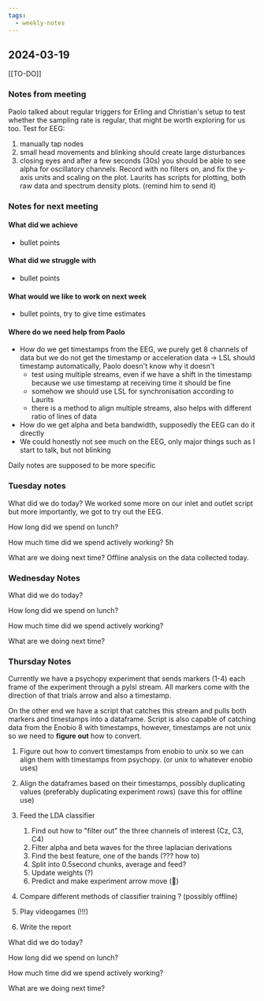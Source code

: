 ```yaml
---
tags:
  - weekly-notes
---
```

## 2024-03-19
[[TO-DO]]
### Notes from meeting
Paolo talked about regular triggers for Erling and Christian's setup to test whether the sampling rate is regular, that might be worth exploring for us too.
Test for EEG:
1. manually tap nodes
2. small head movements and blinking should create large disturbances
3. closing eyes and after a few seconds (30s) you should be able to see alpha for oscillatory channels.
Record with no filters on, and fix the y-axis units and scaling on the plot.
Laurits has scripts for plotting, both raw data and spectrum density plots. (remind him to send it)

### Notes for next meeting
#### What did we achieve
* bullet points
#### What did we struggle with
* bullet points

#### What would we like to work on next week
* bullet points, try to give time estimates

#### Where do we need help from Paolo
* How do we get timestamps from the EEG, we purely get 8 channels of data but we do not get the timestamp or acceleration data -> LSL should timestamp automatically, Paolo doesn't know why it doesn't
	* test using multiple streams, even if we have a shift in the timestamp because we use timestamp at receiving time it should be fine
	* somehow we should use LSL for synchronisation according to Laurits
	* there is a method to align multiple streams, also helps with different ratio of lines of data 
* How do we get alpha and beta bandwidth, supposedly the EEG can do it directly
* We could honestly not see much on the EEG, only major things such as I start to talk, but not blinking


Daily notes are supposed to be more specific
### Tuesday notes
What did we do today?
We worked some more on our inlet and outlet script but more importantly, we got to try out the EEG. 

How long did we spend on lunch?


How much time did we spend actively working?
5h

What are we doing next time?
Offline analysis on the data collected today. 

### Wednesday Notes
What did we do today?


How long did we spend on lunch?


How much time did we spend actively working?


What are we doing next time?

### Thursday Notes
Currently we have a psychopy experiment that sends markers (1-4) each frame of the experiment through a pylsl stream. All markers come with the direction of that trials arrow and also a timestamp.

On the other end we have a script that catches this stream and pulls both markers and timestamps into a dataframe.
Script is also capable of catching data from the Enobio 8 with timestamps, however, timestamps are not unix so we need to **figure out** how to convert. 

1) Figure out how to convert timestamps from enobio to unix so we can align them with timestamps from psychopy. (or unix to whatever enobio uses)

2) Align the dataframes based on their timestamps, possibly duplicating values (preferably duplicating experiment rows) (save this for offline use)

3) Feed the LDA classifier
	1) Find out how to "filter out" the three channels of interest (Cz, C3, C4)
	2) Filter alpha and beta waves for the three laplacian derivations
	3) Find the best feature, one of the bands (??? how to)
	4) Split into 0.5second chunks, average and feed?
	5) Update weights (?)
	6) Predict and make experiment arrow move (🍒)

4) Compare different methods of classifier training ? (possibly offline)

5) Play videogames (!!!)

6) Write the report


What did we do today?


How long did we spend on lunch?


How much time did we spend actively working?


What are we doing next time?
